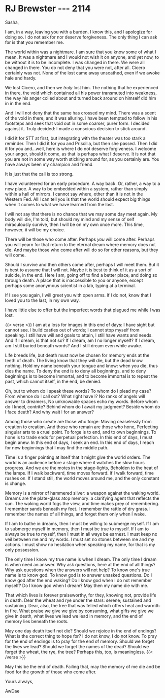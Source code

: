 # RJ Brewster --- 2114

Sasha,

I am, in a way, leaving you with a burden. I know this, and I apologize for doing so. I do not ask for nor deserve forgiveness. The only thing I can ask for is that you remember me.

The world within was a nightmare. I am sure that you know some of what I mean. It was a nightmare and I would not wish it on anyone, and yet now, to be without it is to be incomplete. I was changed in there. We were all changed in there. You do not deny that you were not, after all. Cicero certainly was not. None of the lost came away unscathed, even if we awoke hale and hardy.

We lost Cicero, and then we *truly* lost him. The nothing that he experienced in there, the void which contained all his power transmuted into weakness, the way his anger coiled about and turned back around on himself did him in in the end. 

And I will not deny that the same has crossed my mind. There was a scent of the void in there, and it was alluring. I have been tempted to follow in his footsteps and seek that void out in some coarser, purer form. I decided against it. Truly decided: I made a conscious decision to stick around.

I did it for STT at first, but integrating with the theater was too stark a reminder. Then I did it for you and Priscilla, but then she passed. Then I did it for you and...well, here is where I do not deserve forgiveness. I welcome your anger, should it come, as that is perhaps what I deserve. It is not that you are not in some way worth sticking around for, as you certainly are. You have always been my champion and friend.

It is just that the call is too strong.

I have volunteered for an early procedure. A way back. Or, rather, a way to a new place. A way to be embedded within a system, rather than simply within a hall of mirrors. I cannot say where, other than it is not in the Western Fed. All I can tell you is that the world should expect big things when it comes to what we have learned from the lost.

I will not say that there is no chance that we may some day meet again. My body will die, I'm told, but should my mind and my sense of self miraculously survive, then I will be on my own once more. This time, however, it will be my choice.

There will be those who come after. Perhaps *you* will come after. Perhaps you will yearn for that return to the eternal dream where memory does not die. And maybe those who come after will do so for other reasons, but they will come.

Should I survive and then others come after, perhaps I will meet them. But it is best to assume that I will not. Maybe it is best to think of it as a sort of suicide, in the end. Here I am, going off to find a better place, and doing so through death. A place that is inaccessible to you or anyone, except perhaps some anonymous scientist in a lab, typing at a terminal.

If I see you again, I will greet you with open arms. If I do not, know that I loved you to the last, in my own way.

I have little else to offer but the imperfect words that plagued me while I was lost.

{{< verse >}}
I am at a loss for images in this end of days:
I have sight but cannot see.
I build castles out of words;
I cannot stop myself from speaking.
I still have will and goals to attain,
I still have wants and needs.
And if I dream, is that not so?
If I dream, am I no longer myself?
If I dream, am I still buried beneath words?
And I still dream even while awake.

Life breeds life, but death must now be chosen
for memory ends at the teeth of death.
The living know that they will die,
but the dead know nothing.
Hold my name beneath your tongue and know:
when you die, thus dies the name.
To deny the end is to deny all beginnings,
and to deny beginnings is to become immortal,
and to become immortal is to repeat the past,
which cannot itself, in the end, be denied.

Oh, but to whom do I speak these words?
To whom do I plead my case?
From whence do I call out?
What right have I?
No ranks of angels will answer to dreamers,
No unknowable spaces echo my words.
Before whom do I kneel, contrite?
Behind whom do I await my judgment?
Beside whom do I face death?
And why wait I for an answer?

Among those who create are those who forge:
Moving ceaselessly from creation to creation.
And those who remain are those who hone,
Perfecting singular arts to a cruel point.
To forge is to end, and to own beginnings.
To hone is to trade ends for perpetual perfection.
In this end of days, I must begin anew.
In this end of days, I seek an end.
In this end of days, I reach for new beginnings
that I may find the middle path.

Time is a finger pointing at itself
that it might give the world orders.
The world is an audience before a stage
where it watches the slow hours progress.
And we are the motes in the stage-lights,
Beholden to the heat of the lamps.
If I walk backward, time moves forward.
If I walk forward, time rushes on.
If I stand still, the world moves around me,
and the only constant is change.

Memory is a mirror of hammered silver:
a weapon against the waking world.
Dreams are the plate-glass atop memory:
a clarifying agent that reflects the sun.
The waking world fogs the view,
and time makes prey of remembering.
I remember sands beneath my feet.
I remember the rattle of dry grass.
I remember the names of all things,
and forget them only when I wake.

If I am to bathe in dreams,
then I must be willing to submerge myself.
If I am to submerge myself in memory,
then I must be true to myself.
If I am to always be true to myself,
then I must in all ways be earnest.
I must keep no veil between me and my words.
I must set no stones between me and my actions.
I must show no hesitation when speaking my name,
for that is my only possession.

The only time I know my true name is when I dream.
The only time I dream is when need an answer.
Why ask questions, here at the end of all things?
Why ask questions when the answers will not help?
To know one's true name is to know god.
To know god is to answer unasked questions.
Do I know god after the end waking?
Do I know god when I do not remember myself?
Do I know god when I dream?
May then my name die with me.

That which lives is forever praiseworthy,
for they, knowing not, provide life in death.
Dear the wheat and rye under the stars:
serene; sustained and sustaining.
Dear, also, the tree that was felled
which offers heat and warmth in fire.
What praise we give we give by consuming,
what gifts we give we give in death,
what lives we lead we lead in memory,
and the end of memory lies beneath the roots.

May one day death itself not die?
Should we rejoice in the end of endings?
What is the correct thing to hope for?
I do not know, I do not know.
To pray for the end of endings
is to pray for the end of memory.
Should we forget the lives we lead?
Should we forget the names of the dead?
Should we forget the wheat, the rye, the tree?
Perhaps this, too, is meaningless.
{{< /verse >}}

May this be the end of death. Failing that, may the memory of me die and be food for the growth of those who come after.

Yours always,

AwDae
